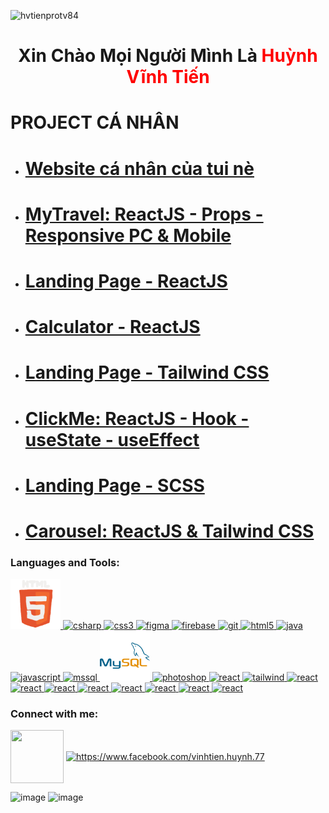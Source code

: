 <p align="left"> <img src="https://komarev.com/ghpvc/?username=hvtienprotv84&label=Profile%20views&color=0e75b6&style=flat" alt="hvtienprotv84" /> </p>
<h1 align="center">Xin Chào Mọi Người Mình Là <span style="color:red;">Huỳnh Vĩnh Tiến</span></h1>

# PROJECT CÁ NHÂN
* # [Website cá nhân của tui nè](https://hvtienprotv84.github.io/MyWebsite/)
* # [MyTravel: ReactJS - Props - Responsive PC & Mobile](https://hvtienprotv84.github.io/ReactJS_MyTravel/)
* # [Landing Page - ReactJS](https://hvtienprotv84.github.io/ReactJS_LandingPage/)
* # [Calculator - ReactJS](https://hvtienprotv84.github.io/Calculator_ReactJS/)
* # [Landing Page - Tailwind CSS](https://hvtienprotv84.github.io/LandingPage_TailwindCSS/)
* # [ClickMe: ReactJS - Hook - useState - useEffect](https://hvtienprotv84.github.io/ReactJS_Hook_useState_useEffect/)
* # [Landing Page - SCSS](https://hvtienprotv84.github.io/LandingPage_SCSS/)
* # [Carousel: ReactJS & Tailwind CSS](https://hvtienprotv84.github.io/ReactJS_TailwindCSS_Carousel/)


<h3 align="left">Languages and Tools:</h3>
<p align="left"> <a href="https://getbootstrap.com" target="_blank" rel="noreferrer"> <img src="https://raw.githubusercontent.com/Zenfection/Image/master/2021/06/21-15-51-28-06-00-18-00-html5.gif" alt="bootstrap" width="80" height="80"/> </a> <a href="https://www.w3schools.com/cs/" target="_blank" rel="noreferrer"> <img src="https://cdn-icons-png.freepik.com/512/5968/5968242.png" alt="csharp" width="80" height="80"/> </a> <a href="https://www.w3schools.com/css/" target="_blank" rel="noreferrer"> <img src="https://media0.giphy.com/media/ln7z2eWriiQAllfVcn/giphy.gif?cid=6c09b952zn0gfzdpy67zycoze4sfw07dpxr9dwkk66g2sbo3&ep=v1_internal_gif_by_id&rid=giphy.gif&ct=s" alt="css3" width="80" height="80"/> </a> <a href="https://www.figma.com/" target="_blank" rel="noreferrer"> <img src="https://media2.giphy.com/media/eNAsjO55tPbgaor7ma/giphy.gif?cid=6c09b952u0gnxcqa0rqixr7zu0n1ipvh9gdss3sjydo3ktbc&ep=v1_internal_gif_by_id&rid=giphy.gif&ct=s" alt="figma" width="80" height="80"/> </a> <a href="https://firebase.google.com/" target="_blank" rel="noreferrer"> <img src="https://upload.wikimedia.org/wikipedia/commons/thumb/d/d5/Tailwind_CSS_Logo.svg/1280px-Tailwind_CSS_Logo.svg.png" alt="firebase" width="80" height="60"/> </a> <a href="https://git-scm.com/" target="_blank" rel="noreferrer"> <img src="https://cdn.dribbble.com/users/2653319/screenshots/6813714/figma_logo_animation.gif" alt="git" width="100" height="80"/> </a> <a href="https://www.w3.org/html/" target="_blank" rel="noreferrer"> <img src="https://media1.giphy.com/media/zYqt0TKB8Qk8wyzDJb/giphy.gif?cid=6c09b952kuatlogt0j8i6snjlu3w6mgrr31px4myp276avz6&ep=v1_internal_gif_by_id&rid=giphy.gif&ct=s" alt="html5" width="80" height="80"/> </a> <a href="https://www.java.com" target="_blank" rel="noreferrer"> <img src="https://media.tenor.com/F_aIpdp3hEwAAAAi/git-github.gif" alt="java" width="160" height="80"/> </a> <a href="https://developer.mozilla.org/en-US/docs/Web/JavaScript" target="_blank" rel="noreferrer"> <img src="https://media.giphy.com/media/Sr8xDpMwVKOHUWDVRD/giphy.gif" alt="javascript" width="80" height="80"/> </a> <a href="https://www.microsoft.com/en-us/sql-server" target="_blank" rel="noreferrer"> <img src="https://www.freeiconspng.com/uploads/sql-server-icon-png-8.png" alt="mssql" width="80" height="80"/> </a> <a href="https://www.mysql.com/" target="_blank" rel="noreferrer"> <img src="https://raw.githubusercontent.com/devicons/devicon/master/icons/mysql/mysql-original-wordmark.svg" alt="mysql" width="80" height="80"/> </a> <a href="https://www.photoshop.com/en" target="_blank" rel="noreferrer"> <img src="https://media3.giphy.com/media/Ri2TUcKlaOcaDBxFpY/giphy.gif?cid=6c09b952hyycekunko0v1etwvz8br4k8b32s6ehzuaoi57ie&ep=v1_internal_gif_by_id&rid=giphy.gif&ct=s" alt="photoshop" width="80" height="80"/> </a> <a href="https://reactjs.org/" target="_blank" rel="noreferrer"> <img src="https://i.pinimg.com/originals/f1/ea/a7/f1eaa7278f64e27128e062a3de918265.png" alt="react" width="80" height="80"/> </a> <a href="https://tailwindcss.com/" target="_blank" rel="noreferrer"> <img src="https://upload.wikimedia.org/wikipedia/commons/thumb/b/bd/Logo_C_sharp.svg/1200px-Logo_C_sharp.svg.png" alt="tailwind" width="80" height="80"/> </a> <a href="https://reactjs.org/" target="_blank" rel="noreferrer"> <img src="https://media3.giphy.com/media/SS8CV2rQdlYNLtBCiF/200.gif?cid=6c09b952ob3qhdn9etgz18qnwwfg6qr08fb5twrcqseemgvj&ep=v1_gifs_search&rid=200.gif&ct=g" alt="react" width="80" height="80"/> </a> <a href="https://reactjs.org/" target="_blank" rel="noreferrer"> <img src="https://media.tenor.com/SQOgkzxlYxEAAAAi/visual-studio-code.gif" alt="react" width="100" height="80"/> </a> <a href="https://reactjs.org/" target="_blank" rel="noreferrer"> <img src="https://media.tenor.com/HHkcFEjOYs8AAAAi/intellij.gif" alt="react" width="80" height="80" /> </a>    <a href="https://reactjs.org/" target="_blank" rel="noreferrer"> <img src="https://upload.wikimedia.org/wikipedia/commons/thumb/9/96/Sass_Logo_Color.svg/2560px-Sass_Logo_Color.svg.png" alt="react" width="80" height="60" /> </a> <a href="https://reactjs.org/" target="_blank" rel="noreferrer"> <img src="https://upload.wikimedia.org/wikipedia/commons/f/f1/Vue.png" alt="react" width="80" height="80" /> </a> <a href="https://reactjs.org/" target="_blank" rel="noreferrer"> <img src="https://miro.medium.com/v2/resize:fit:896/1*1ISnBKKdJMAb7kilkNqvbw.gif" alt="react" width="80" height="80" /> </a> <a href="https://reactjs.org/" target="_blank" rel="noreferrer"> <img src="https://raw.githubusercontent.com/styled-components/brand/master/styled-components.png" alt="react" width="80" height="80" /> </a> <a href="https://reactjs.org/" target="_blank" rel="noreferrer"> <img src="https://static-00.iconduck.com/assets.00/material-ui-icon-2048x1626-on580ia9.png" alt="react" width="80" height="70" /> </a> </p>

<h3 align="left">Connect with me:</h3>
<p align="left">
<a href="https://www.facebook.com/vinhtien.huynh.77/" target="blank"><img align="center" src="https://gifdb.com/images/high/facebook-app-logo-sticker-sgb3lvzpwvlsvpl9.gif" alt="" height="85" width="85" /></a>
  <a href="https://zalo.me/0931103224" target="blank"><img align="center" src="https://4ctech.vn/wp-content/uploads/2022/09/zalo.gif" alt="https://www.facebook.com/vinhtien.huynh.77" height="80" width="75" /></a>
</p>

![image](https://github.com/hvtienprotv84/hvtienprotv84/assets/153743337/f2a326ac-b0fd-4403-8af0-902c10fcf264)
![image](https://github.com/hvtienprotv84/hvtienprotv84/assets/153743337/7f6ec8fd-4f5e-4fc0-ab9e-c2dc7249165f)

